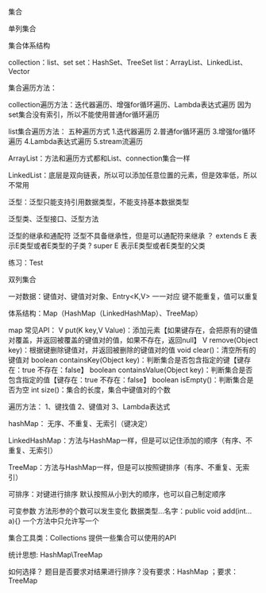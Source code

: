集合

单列集合

集合体系结构

collection：list、set
set：HashSet、TreeSet
list：ArrayList、LinkedList、Vector

集合遍历方法：

collection遍历方法：迭代器遍历、增强for循环遍历、Lambda表达式遍历
因为set集合没有索引，所以不能使用普通for循环遍历


list集合遍历方法：
    五种遍历方式
    1.迭代器遍历
    2.普通for循环遍历
    3.增强for循环遍历
    4.Lambda表达式遍历
    5.stream流遍历

ArrayList：方法和遍历方式都和List、connection集合一样

LinkedList：底层是双向链表，所以可以添加任意位置的元素，但是效率低，所以不常用


泛型：泛型只能支持引用数据类型，不能支持基本数据类型

泛型类、泛型接口、泛型方法

泛型的继承和通配符
泛型不具备继承性，但是可以通配符来继承
？ extends E 表示E类型或者E类型的子类
? super E 表示E类型或者E类型的父类

练习：Test

双列集合

一对数据：键值对、键值对对象、Entry<K,V>
一一对应
键不能重复，值可以重复

体系结构：Map（HashMap（LinkedHashMap）、TreeMap）

map
常见API：
V put(K key,V Value)：添加元素【如果键存在，会把原有的键值对覆盖，并返回被覆盖的键值对的值，如果不存在，返回null】
V remove(Object key)：根据键删除键值对，并返回被删除的键值对的值
void clear()：清空所有的键值对
boolean containsKey(Object key)：判断集合是否包含指定的键【键存在：true 不存在：false】
boolean containsValue(Object key)：判断集合是否包含指定的值【键存在：true 不存在：false】
boolean isEmpty()：判断集合是否为空
int size()：集合的长度，集合中键值对的个数

遍历方法：
1、键找值
2、键值对
3、Lambda表达式

hashMap：
无序、不重复、无索引（键决定）

LinkedHashMap：方法与HashMap一样，但是可以记住添加的顺序（有序、不重复、无索引）

TreeMap：方法与HashMap一样，但是可以按照键排序（有序、不重复、无索引）

可排序：对键进行排序  默认按照从小到大的顺序，也可以自己制定顺序

可变参数    方法形参的个数可以发生变化  数据类型...名字：public void add(int... a){}  一个方法中只允许写一个

集合工具类：Collections  提供一些集合可以使用的API

统计思想: HashMap\TreeMap

如何选择？ 题目是否要求对结果进行排序？没有要求：HashMap ；要求：TreeMap
